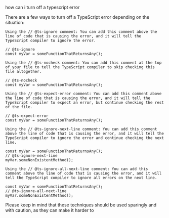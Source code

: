 how can i turn off a typescript error

There are a few ways to turn off a TypeScript error depending on the situation:

    Using the // @ts-ignore comment: You can add this comment above the line of code that is causing the error, and it will tell the TypeScript compiler to ignore the error.
```
// @ts-ignore
const myVar = someFunctionThatReturnsAny();
```
    Using the // @ts-nocheck comment: You can add this comment at the top of your file to tell the TypeScript compiler to skip checking this file altogether.
```
// @ts-nocheck
const myVar = someFunctionThatReturnsAny();
```
    Using the // @ts-expect-error comment: You can add this comment above the line of code that is causing the error, and it will tell the TypeScript compiler to expect an error, but continue checking the rest of the file.
```
// @ts-expect-error
const myVar = someFunctionThatReturnsAny();
```
    Using the // @ts-ignore-next-line comment: You can add this comment above the line of code that is causing the error, and it will tell the TypeScript compiler to ignore the error and continue checking the next line.
```
const myVar = someFunctionThatReturnsAny();
// @ts-ignore-next-line
myVar.someNonExistentMethod();
```
    Using the // @ts-ignore-all-next-line comment: You can add this comment above the line of code that is causing the error, and it will tell the TypeScript compiler to ignore all errors on the next line.
```
const myVar = someFunctionThatReturnsAny();
// @ts-ignore-all-next-line
myVar.someNonExistentMethod();
```
Please keep in mind that these techniques should be used sparingly and with caution, as they can make it harder to